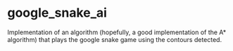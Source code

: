 # google_snake_ai
Implementation of an algorithm (hopefully, a good implementation of the A* algorithm) that plays the google snake game using the contours detected.
